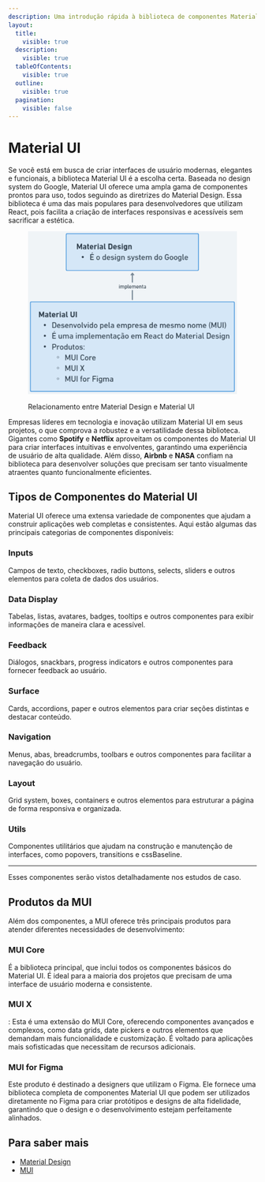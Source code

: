 ```yaml
---
description: Uma introdução rápida à biblioteca de componentes Material UI.
layout:
  title:
    visible: true
  description:
    visible: true
  tableOfContents:
    visible: true
  outline:
    visible: true
  pagination:
    visible: false
---
```


# Material UI

Se você está em busca de criar interfaces de usuário modernas, elegantes e funcionais, a biblioteca Material UI é a escolha certa. Baseada no design system do Google, Material UI oferece uma ampla gama de componentes prontos para uso, todos seguindo as diretrizes do Material Design. Essa biblioteca é uma das mais populares para desenvolvedores que utilizam React, pois facilita a criação de interfaces responsivas e acessíveis sem sacrificar a estética.

<figure><img src="../.gitbook/assets/image (34).png" alt=""><figcaption><p>Relacionamento entre Material Design e Material UI</p></figcaption></figure>

Empresas líderes em tecnologia e inovação utilizam Material UI em seus projetos, o que comprova a robustez e a versatilidade dessa biblioteca. Gigantes como **Spotify** e **Netflix** aproveitam os componentes do Material UI para criar interfaces intuitivas e envolventes, garantindo uma experiência de usuário de alta qualidade. Além disso, **Airbnb** e **NASA** confiam na biblioteca para desenvolver soluções que precisam ser tanto visualmente atraentes quanto funcionalmente eficientes.

## Tipos de Componentes do Material UI

Material UI oferece uma extensa variedade de componentes que ajudam a construir aplicações web completas e consistentes. Aqui estão algumas das principais categorias de componentes disponíveis:

### **Inputs**

&#x20;Campos de texto, checkboxes, radio buttons, selects, sliders e outros elementos para coleta de dados dos usuários.

### **Data Display**

&#x20;Tabelas, listas, avatares, badges, tooltips e outros componentes para exibir informações de maneira clara e acessível.

### **Feedback**

Diálogos, snackbars, progress indicators e outros componentes para fornecer feedback ao usuário.

### **Surface**

Cards, accordions, paper e outros elementos para criar seções distintas e destacar conteúdo.

### **Navigation**

Menus, abas, breadcrumbs, toolbars e outros componentes para facilitar a navegação do usuário.

### **Layout**

Grid system, boxes, containers e outros elementos para estruturar a página de forma responsiva e organizada.

### **Utils**

Componentes utilitários que ajudam na construção e manutenção de interfaces, como popovers, transitions e cssBaseline.

***

Esses componentes serão vistos detalhadamente nos estudos de caso.

## Produtos da MUI

Além dos componentes, a MUI oferece três principais produtos para atender diferentes necessidades de desenvolvimento:

### **MUI Core**

É a biblioteca principal, que inclui todos os componentes básicos do Material UI. É ideal para a maioria dos projetos que precisam de uma interface de usuário moderna e consistente.

### **MUI X**

: Esta é uma extensão do MUI Core, oferecendo componentes avançados e complexos, como data grids, date pickers e outros elementos que demandam mais funcionalidade e customização. É voltado para aplicações mais sofisticadas que necessitam de recursos adicionais.

### **MUI for Figma**

Este produto é destinado a designers que utilizam o Figma. Ele fornece uma biblioteca completa de componentes Material UI que podem ser utilizados diretamente no Figma para criar protótipos e designs de alta fidelidade, garantindo que o design e o desenvolvimento estejam perfeitamente alinhados.

## Para saber mais

* [Material Design](https://m3.material.io/)
* [MUI](https://mui.com/)

